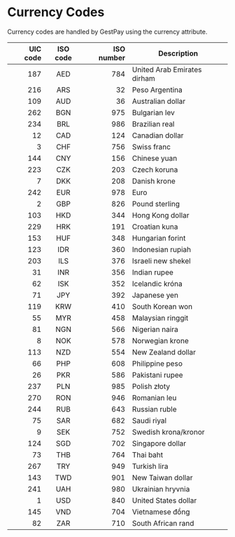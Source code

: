 # Currency Codes

Currency codes are handled by GestPay using the currency attribute.

| UIC code | ISO code | ISO number | Description |
| -------: | :------: | ---------: | ----------- |  
187 | AED | 784  |  United Arab Emirates dirham
216 |	ARS	| 32 |	Peso Argentina
109 | AUD | 36  |  Australian dollar
262  |  BGN | 975 |   Bulgarian lev
234  |  BRL | 986 |   Brazilian real
12  |  CAD | 124 |   Canadian dollar
3  |  CHF | 756  |  Swiss franc
144  |  CNY | 156  |  Chinese yuan
223  |  CZK | 203 |  Czech koruna
7  |  DKK | 208  |  Danish krone
242  |  EUR | 978  |  Euro
2 |   GBP | 826  |  Pound sterling
103  |  HKD | 344  |  Hong Kong dollar
229  |  HRK | 191  |  Croatian kuna
153  |  HUF | 348 |   Hungarian forint
123  |  IDR | 360  |  Indonesian rupiah
203  |  ILS | 376  |  Israeli new shekel
31  |  INR | 356  |  Indian rupee
62  |  ISK | 352  |  Icelandic króna
71  |  JPY | 392  |  Japanese yen
119  |  KRW | 410  |  South Korean won
55  |  MYR | 458 |   Malaysian ringgit
81  |  NGN | 566 |   Nigerian naira
8  |  NOK | 578  |  Norwegian krone
113  |  NZD | 554  |  New Zealand dollar
66  |  PHP | 608  |  Philippine peso
26  |  PKR | 586  |  Pakistani rupee
237  |  PLN | 985 |   Polish złoty
270  |  RON | 946  |  Romanian leu
244  |  RUB | 643  |  Russian ruble
75  |  SAR | 682  |  Saudi riyal
9  |  SEK | 752  |  Swedish krona/kronor
124  |  SGD | 702 |   Singapore dollar
73  |  THB | 764  |  Thai baht
267  |  TRY | 949  |  Turkish lira
143  |  TWD | 901  |  New Taiwan dollar
241  |  UAH | 980 |   Ukrainian hryvnia
1  |  USD | 840 |   United States dollar
145  |  VND | 704  |  Vietnamese đồng
82  |  ZAR | 710  |  South African rand
